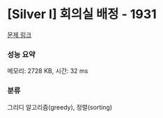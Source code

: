 # [Silver I] 회의실 배정 - 1931 

[문제 링크](https://www.acmicpc.net/problem/1931) 

### 성능 요약

메모리: 2728 KB, 시간: 32 ms

### 분류

그리디 알고리즘(greedy), 정렬(sorting)

